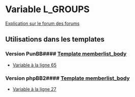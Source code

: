 # Variable L_GROUPS
[Explication sur le forum des forums](http://forum.forumactif.com/t294113-listing-des-variables#L_GROUPS)
## Utilisations dans les templates
### Version PunBB#### [Template memberlist_body](punbb/memberlist_body.md)
* [Variable à la ligne 65](../punbb/memberlist_body.tpl#L65)
### Version phpBB2#### [Template memberlist_body](subsilver/memberlist_body.md)
* [Variable à la ligne 27](../subsilver/memberlist_body.tpl#L27)